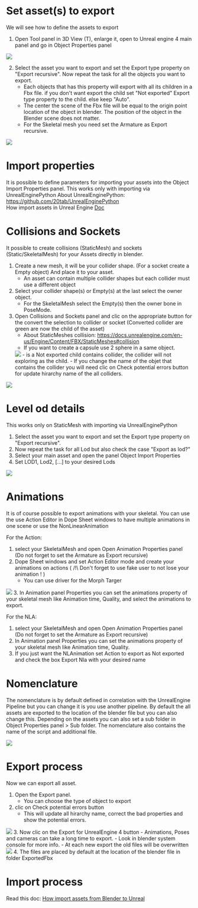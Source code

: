 # Set asset(s) to export
We will see how to define the assets to export

1. Open Tool panel in 3D View (T), enlarge it, open to Unreal engine 4 main panel and go in Object Properties panel
<img src="https://github.com/xavier150/Blender-For-UnrealEngine-Addons/blob/master/Tuto/ExportAssetDocScreen1.jpg">

2. Select the asset you want to export and set the Export type property on "Export recursive". Now repeat the task for all the objects you want to export.
	- Each objects that has this property will export with all its children in a Fbx file. if you don't want export the child set "Not exported" Export type property to the child. else keep "Auto".
	- The center the scene of the Fbx file will be equal to the origin point location of the object in blender. The position of the object in the Blender scene does not matter.
	- For the Skeletal mesh you need set the Armature as Export recursive.

<img src="https://github.com/xavier150/Blender-For-UnrealEngine-Addons/blob/master/Tuto/ExportAssetDocScreen2.jpg">


# Import properties
It is possible to define parameters for importing your assets into the Object Import Properties panel. This works only with importing via UnrealEnginePython
About UnrealEnginePython: https://github.com/20tab/UnrealEnginePython </br>
How import assets in Unreal Engine [Doc](https://github.com/xavier150/Blender-For-UnrealEngine-Addons/blob/master/Tuto/How%20import%20assets%20from%20Blender%20to%20Unreal.md)


# Collisions and Sockets
It possible to create collisions (StaticMesh) and sockets (Static/SkeletalMesh) for your Assets directly in blender.

1. Create a new mesh, it will be your collider shape. (For a socket create a Empty object) And place it to your asset. 
	- An asset can contain multiple collider shapes but each collider must use a different object
2. Select your collider shape(s) or Empty(s) at the last select the owner object.
	- For the SkeletalMesh select the Empty(s) then the owner bone in PoseMode.
3. Open Collisions and Sockets panel and clic on the appropriate button for the convert the selection to collider or socket (Converted collider are green are now the child of the asset) 
	- About StaticMeshes collision:	https://docs.unrealengine.com/en-us/Engine/Content/FBX/StaticMeshes#collision
	- If you want to create a capsule use 2 sphere in a same object.
	<img src="https://github.com/xavier150/Blender-For-UnrealEngine-Addons/blob/master/Tuto/ExportAssetDocCollisionCapsule.gif">
	- is a  Not exported child contains collider, the collider will not exploring as the child.
	- If you change the name of the objet that contains the collider you will need clic on Check potential errors button for update hirarchy name of the all colliders.
<img src="https://github.com/xavier150/Blender-For-UnrealEngine-Addons/blob/master/Tuto/ExportAssetDocCollision.jpg">


# Level od details
This works only on StaticMesh with importing via UnrealEnginePython
1. Select the asset you want to export and set the Export type property on "Export recursive". 
2. Now repeat the task for all Lod but also check the case "Export as lod?"
3. Select your main asset and open the panel Object Import Properties
4. Set LOD1, Lod2, [...] to your desired Lods
<img src="https://github.com/xavier150/Blender-For-UnrealEngine-Addons/blob/master/Tuto/ExportAssetDocLods.jpg"> 


# Animations
It is of course possible to export animations with your skeletal. You can use the use Action Editor in Dope Sheet windows to have multiple animations in one scene or use the NonLinearAnimation

For the Action:
1. select your SkeletalMesh and open Open Animation Properties panel (Do not forget to set the Armature as Export recursive)
2. Dope Sheet windows and set Action Editor mode and create your animations on actions ( /!\ Don't forget to use fake user to not lose your animation ! )
	- You can use driver for the Morph Targer
<img src="https://github.com/xavier150/Blender-For-UnrealEngine-Addons/blob/master/Tuto/ExportAssetDocAction.jpg"> 
3. In Animation panel Properties you can set the animations property of your skeletal mesh like Animation time, Quality, and select the animations to export.

For the NLA:
1. select your SkeletalMesh and open Open Animation Properties panel (Do not forget to set the Armature as Export recursive)
2. In Animation panel Properties you can set the animations property of your skeletal mesh like Animation time, Quality.
3. If you just want the NLAnimation set Action to export as Not exported and check the box Export Nla with your desired name


# Nomenclature 
The nomenclature is by default defined in correlation with the UnrealEngine Pipeline but you can change it is you use another pipeline.
By default the all assets are exported to the location of the blender file but you can also change this. 
Depending on the assets you can also set a sub folder in Object Properties panel > Sub folder.
The nomenclature also contains the name of the script and additional file.

<img src="https://github.com/xavier150/Blender-For-UnrealEngine-Addons/blob/master/Tuto/ExportAssetDocNomenclatureColored.jpg">


# Export process
Now we can export all asset.

1. Open the Export panel.
	- You can choose the type of object to export
2. clic on Check potential errors button
	- This will update all hirarchy name, correct the bad properties  and show the potential errors.
<img src="https://github.com/xavier150/Blender-For-UnrealEngine-Addons/blob/master/Tuto/ExportAssetDocPotentialErrors.jpg">
3. Now clic on the Export for UnrealEngine 4 button
	- Animations, Poses and cameras can take a long time to export.
	- Look in blender system console for more info.
	- At each new export the old files will be overwritten
<img src="https://github.com/xavier150/Blender-For-UnrealEngine-Addons/blob/master/Tuto/ExportAssetDocConsoleLog.jpg">
4. The files are placed by default at the location of the blender file in folder ExportedFbx

# Import process
Read this doc: [How import assets from Blender to Unreal](https://github.com/xavier150/Blender-For-UnrealEngine-Addons/blob/master/Tuto/How%20import%20assets%20from%20Blender%20to%20Unreal.md)

